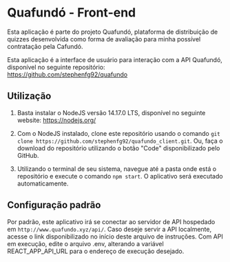 # Quafundó - Front-end

Esta aplicação é parte do projeto Quafundó, plataforma de distribuição de quizzes desenvolvida como forma de avaliação para minha possível contratação pela Cafundó.

Esta aplicação é a interface de usuário para interação com a API Quafundó, disponível no seguinte repositório: https://github.com/stephenfg92/quafundo

## Utilização

1. Basta instalar o NodeJS versão 14.17.0 LTS, disponível no seguinte website: https://nodejs.org/

2. Com o NodeJS instalado, clone este repositório usando o comando `git clone https://github.com/stephenfg92/quafundo_client.git`. Ou, faça o download do repositório utilizando o botão "Code" disponibilizado pelo GitHub.

3. Utilizando o terminal de seu sistema, navegue até a pasta onde está o repositório e execute o comando `npm start`. O aplicativo será executado automaticamente.

## Configuração padrão

Por padrão, este aplicativo irá se conectar ao servidor de API hospedado em `http://www.quafundo.xyz/api/`. Caso deseje servir a API localmente, acesse o link disponibilizado no início deste arquivo de instruções. Com API em execução, edite o arquivo .env, alterando a variável REACT_APP_API_URL para o endereço de execução desejado.